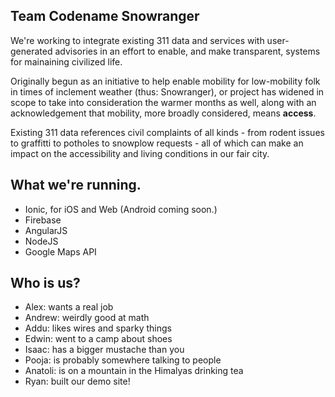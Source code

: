  


## Team Codename Snowranger
We're working to integrate existing 311 data and services with user-generated advisories in an effort to enable, and make transparent, systems for mainaining civilized life. 

Originally begun as an initiative to help enable mobility for low-mobility folk in times of inclement weather (thus: Snowranger), or project has widened in scope to take into consideration the warmer months as well, along with an acknowledgement that mobility, more broadly considered, means __access__. 

Existing 311 data references civil complaints of all kinds - from rodent issues to graffitti to potholes to snowplow requests - all of which can make an impact on the accessibility and living conditions in our fair city. 

## What we're running. 
- Ionic, for iOS and Web (Android coming soon.)
- Firebase
- AngularJS
- NodeJS
- Google Maps API

## Who is us? 
- Alex: wants a real job
- Andrew: weirdly good at math
- Addu: likes wires and sparky things
- Edwin: went to a camp about shoes
- Isaac: has a bigger mustache than you
- Pooja: is probably somewhere talking to people
- Anatoli: is on a mountain in the Himalyas drinking tea
- Ryan: built our demo site!
